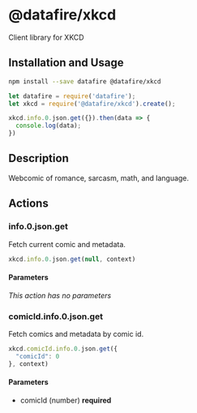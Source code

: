 # @datafire/xkcd

Client library for XKCD

## Installation and Usage
```bash
npm install --save datafire @datafire/xkcd
```

```js
let datafire = require('datafire');
let xkcd = require('@datafire/xkcd').create();

xkcd.info.0.json.get({}).then(data => {
  console.log(data);
})
```

## Description
Webcomic of romance, sarcasm, math, and language.

## Actions
### info.0.json.get
Fetch current comic and metadata.



```js
xkcd.info.0.json.get(null, context)
```

#### Parameters
*This action has no parameters*

### comicId.info.0.json.get
Fetch comics and metadata  by comic id.



```js
xkcd.comicId.info.0.json.get({
  "comicId": 0
}, context)
```

#### Parameters
* comicId (number) **required**

